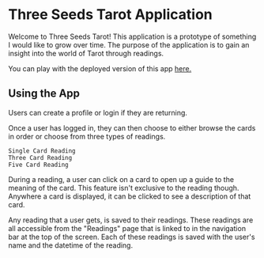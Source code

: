# Three Seeds Tarot Application
Welcome to Three Seeds Tarot! This application is a prototype of something I would like to grow over time. The purpose of the application is to gain an insight into the world of Tarot through readings. 

You can play with the deployed version of this app [here.](https://three-seeds.herokuapp.com/)
## Using the App
Users can create a profile or login if they are returning.

Once a user has logged in, they can then choose to either browse the cards in order or choose from three types of readings.
```
Single Card Reading
Three Card Reading
Five Card Reading
```
During a reading, a user can click on a card to open up a guide to the meaning of the card. This feature isn't exclusive to the reading though. Anywhere a card is displayed, it can be clicked to see a description of that card.

Any reading that a user gets, is saved to their readings. These readings are all accessible from the "Readings" page that is linked to in the navigation bar at the top of the screen. Each of these readings is saved with the user's name and the datetime of the reading.